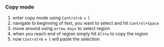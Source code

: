 ### Copy mode

1) enter copy mode using `Control+b` + `[`
2) navigate to beginning of text, you want to select and hit `Control+Space`
3) move around using `arrow keys` to select region
4) when you reach end of region simply hit `Alt+w` to copy the region
5) now `Control+b` + `]` will paste the selection

